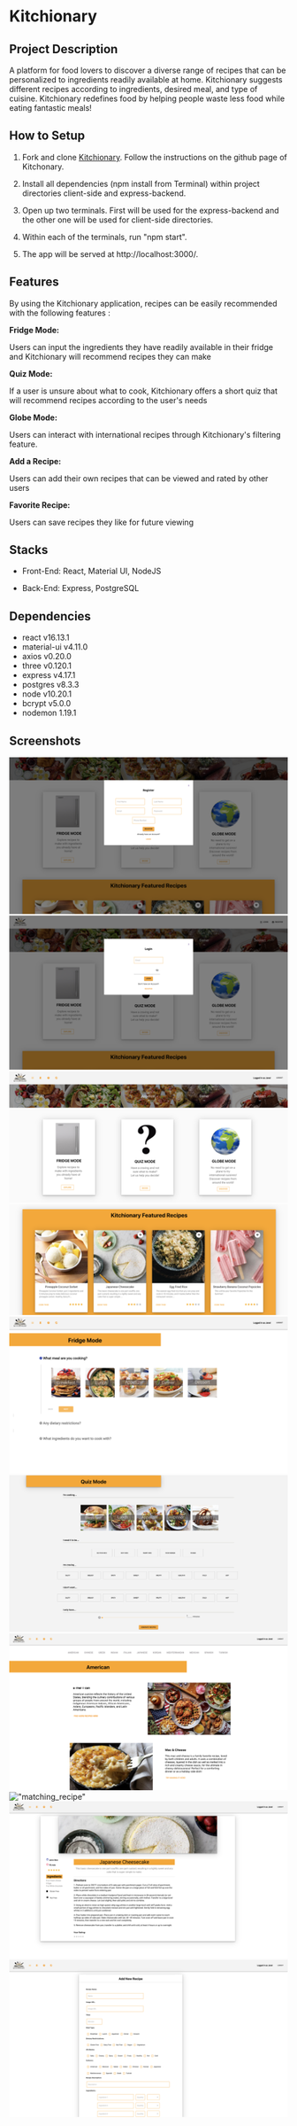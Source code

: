 Kitchionary
=========

##  Project Description

A platform for food lovers to discover a diverse range of recipes that can be personalized to ingredients readily available at home. Kitchionary suggests different recipes according to ingredients, desired meal, and type of cuisine. Kitchionary redefines food by helping people waste less food while eating fantastic meals!

## How to Setup

1. Fork and clone [Kitchionary](https://github.com/kutluduman/kitchionary). Follow the instructions on the github page of Kitchonary.

2. Install all dependencies (npm install from Terminal) within project directories client-side and express-backend.


3. Open up two terminals. First will be used for the express-backend and the other one will be used for client-side directories. 

4. Within each of the terminals, run "npm start". 

5.  The app will be served at http://localhost:3000/.


## Features

By using the Kitchionary application, recipes can be easily recommended with the following features :

**Fridge Mode:**

Users can input the ingredients they have readily available in their fridge and Kitchionary will recommend recipes they can make
 

**Quiz Mode:**

If a user is unsure about what to cook, Kitchionary offers a short quiz that will recommend recipes according to the user's needs

**Globe Mode:**

Users can interact with international recipes through Kitchionary's filtering feature.

**Add a Recipe:**

Users can add their own recipes that can be viewed and rated by other users

**Favorite Recipe:**

Users can save recipes they like for future viewing


## Stacks


- Front-End: React, Material UI, NodeJS

- Back-End: Express, PostgreSQL



## Dependencies

- react v16.13.1
- material-ui v4.11.0
- axios v0.20.0
- three v0.120.1
- express v4.17.1
- postgres v8.3.3
- node v10.20.1
- bcrypt v5.0.0
- nodemon 1.19.1



## Screenshots
!["register"](https://github.com/kutluduman/kitchionary/blob/master/docs/register.png?raw=true)
!["login"](https://github.com/kutluduman/kitchionary/blob/master/docs/login.png?raw=true)
!["home"](https://github.com/kutluduman/kitchionary/blob/master/docs/home_page.png?raw=true)
!["featured_recipe"](https://github.com/kutluduman/kitchionary/blob/master/docs/featured_recipes.png?raw=true)
!["fridge_mode"](https://github.com/kutluduman/kitchionary/blob/master/docs/fridge_mode.png?raw=true)
!["quiz"](https://github.com/kutluduman/kitchionary/blob/master/docs/quiz_mode.png?raw=true)
!["globe"](https://github.com/kutluduman/kitchionary/blob/master/docs/globe_mode.png?raw=true)
!["matching_recipe"](https://github.com/kutluduman/kitchionary/blob/master/docs/matched_recipes.png?raw=true)
!["specific_recipe"](https://github.com/kutluduman/kitchionary/blob/master/docs/specific_recipe.png?raw=true)
!["add_recipe"](https://github.com/kutluduman/kitchionary/blob/master/docs/add_recipe.png?raw=true)
